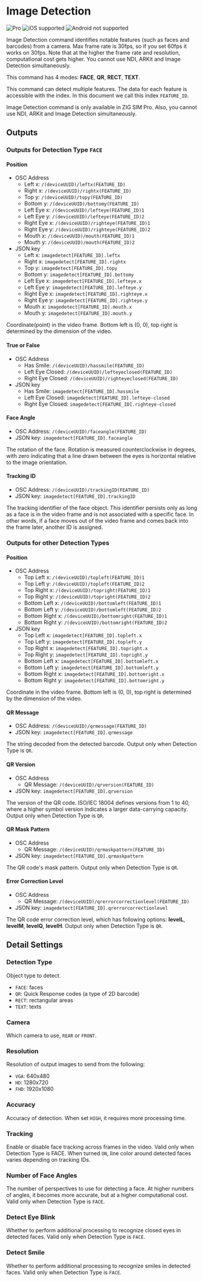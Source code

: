 # Image Detection

![Pro](https://img.shields.io/badge/Pro-yellow.svg) ![iOS supported](https://img.shields.io/badge/iOS-supported-brightgreen.svg) ![Android not supported](https://img.shields.io/badge/Android-not%20supported-red.svg)

Image Detection command identifies notable features (such as faces and barcodes) from a camera.
Max frame rate is 30fps, so if you set 60fps it works on 30fps. Note that at the higher the frame rate and resolution, computational cost gets higher. You cannot use NDI, ARKit and Image Detection simultaneously.

This command has 4 modes: **FACE**, **QR**, **RECT**, **TEXT**.

This command can detect multiple features.
The data for each feature is accessible with the index.
In this document we call this index `FEATURE_ID`.

Image Detection command is only available in ZIG SIM Pro.
Also, you cannot use NDI, ARKit and Image Detection simultaneously.

## Outputs

### Outputs for Detection Type `FACE`

#### Position

- OSC Address
  - Left x: `/(deviceUUID)/leftx(FEATURE_ID)`
  - Right x: `/(deviceUUID)/rightx(FEATURE_ID)`
  - Top y: `/(deviceUUID)/topy(FEATURE_ID)`
  - Bottom y: `/(deviceUUID)/bottomy(FEATURE_ID)`
  - Left Eye x: `/(deviceUUID)/lefteye(FEATURE_ID)1`
  - Left Eye y: `/(deviceUUID)/lefteye(FEATURE_ID)2`
  - Right Eye x: `/(deviceUUID)/righteye(FEATURE_ID)1`
  - Right Eye y: `/(deviceUUID)/righteye(FEATURE_ID)2`
  - Mouth x: `/(deviceUUID)/mouth(FEATURE_ID)1`
  - Mouth y: `/(deviceUUID)/mouth(FEATURE_ID)2`
- JSON key
  - Left x: `imagedetect[FEATURE_ID].leftx`
  - Right x: `imagedetect[FEATURE_ID].rightx`
  - Top y: `imagedetect[FEATURE_ID].topy`
  - Bottom y: `imagedetect[FEATURE_ID].bottomy`
  - Left Eye x: `imagedetect[FEATURE_ID].lefteye.x`
  - Left Eye y: `imagedetect[FEATURE_ID].lefteye.y`
  - Right Eye x: `imagedetect[FEATURE_ID].righteye.x`
  - Right Eye y: `imagedetect[FEATURE_ID].righteye.y`
  - Mouth x: `imagedetect[FEATURE_ID].mouth.x`
  - Mouth y: `imagedetect[FEATURE_ID].mouth.y`

Coordinate(point) in the video frame. Bottom left is (0, 0), top right is determined by the dimension of the video.

#### True or False

- OSC Address
  - Has Smile: `/(deviceUUID)/hassmile(FEATURE_ID)`
  - Left Eye Closed: `/(deviceUUID)/lefteyeclosed(FEATURE_ID)`
  - Right Eye Closed: `/(deviceUUID)/righteyeclosed(FEATURE_ID)`
- JSON key
  - Has Smile: `imagedetect[FEATURE_ID].hassmile`
  - Left Eye Closed: `imagedetect[FEATURE_ID].lefteye-closed`
  - Right Eye Closed: `imagedetect[FEATURE_ID].righteye-closed`

#### Face Angle

- OSC Address: `/(deviceUUID)/faceangle(FEATURE_ID)`
- JSON key: `imagedetect[FEATURE_ID].faceangle`

The rotation of the face. Rotation is measured counterclockwise in degrees, with zero indicating that a line drawn between the eyes is horizontal relative to the image orientation.

#### Tracking ID

- OSC Address: `/(deviceUUID)/trackingID(FEATURE_ID)`
- JSON key: `imagedetect[FEATURE_ID].trackingID`

The tracking identifier of the face object. This identifier persists only as long as a face is in the video frame and is not associated with a specific face. In other words, if a face moves out of the video frame and comes back into the frame later, another ID is assigned.

### Outputs for other Detection Types

#### Position

- OSC Address
  - Top Left x: `/(deviceUUID)/topleft(FEATURE_ID)1`
  - Top Left y: `/(deviceUUID)/topleft(FEATURE_ID)2`
  - Top Right x: `/(deviceUUID)/topright(FEATURE_ID)1`
  - Top Right y: `/(deviceUUID)/topright(FEATURE_ID)2`
  - Bottom Left x: `/(deviceUUID)/bottomleft(FEATURE_ID)1`
  - Bottom Left y: `/(deviceUUID)/bottomleft(FEATURE_ID)2`
  - Bottom Right x: `/(deviceUUID)/bottomright(FEATURE_ID)1`
  - Bottom Right y: `/(deviceUUID)/bottomright(FEATURE_ID)2`
- JSON key
  - Top Left x: `imagedetect[FEATURE_ID].topleft.x`
  - Top Left y: `imagedetect[FEATURE_ID].topleft.y`
  - Top Right x: `imagedetect[FEATURE_ID].topright.x`
  - Top Right y: `imagedetect[FEATURE_ID].topright.y`
  - Bottom Left x: `imagedetect[FEATURE_ID].bottomleft.x`
  - Bottom Left y: `imagedetect[FEATURE_ID].bottomleft.y`
  - Bottom Right x: `imagedetect[FEATURE_ID].bottomright.x`
  - Bottom Right y: `imagedetect[FEATURE_ID].bottomright.y`

Coordinate in the video frame. Bottom left is (0, 0), top right is determined by the dimension of the video.

#### QR Message

- OSC Address: `/(deviceUUID)/qrmessage(FEATURE_ID)`
- JSON key: `imagedetect[FEATURE_ID].qrmessage`

The string decoded from the detected barcode.
Output only when Detection Type is `QR`.

#### QR Version

- OSC Address
  - QR Message: `/(deviceUUID)/qrversion(FEATURE_ID)`
- JSON key: `imagedetect[FEATURE_ID].qrversion`

The version of the QR code. ISO/IEC 18004 defines versions from 1 to 40, where a higher symbol version indicates a larger data-carrying capacity.
Output only when Detection Type is `QR`.

#### QR Mask Pattern

- OSC Address
  - QR Message: `/(deviceUUID)/qrmaskpattern(FEATURE_ID)`
- JSON key: `imagedetect[FEATURE_ID].qrmaskpattern`

The QR code's mask pattern.
Output only when Detection Type is `QR`.

#### Error Correction Level

- OSC Address
  - QR Message: `/(deviceUUID)/qrerrorcorrectionlevel(FEATURE_ID)`
- JSON key: `imagedetect[FEATURE_ID].qrerrorcorrectionlevel`


The QR code error correction level, which has following options: **levelL**,  **levelM**, **levelQ**, **levelH**.
Output only when Detection Type is `QR`.


## Detail Settings

### Detection Type

Object type to detect.

- `FACE`: faces
- `QR`: Quick Response codes (a type of 2D barcode)
- `RECT`: rectangular areas
- `TEXT`: texts

### Camera

Which camera to use, `REAR` or `FRONT`.

### Resolution

Resolution of output images to send from the following:

- `VGA`: 640x480
- `HD`: 1280x720
- `FHD`: 1920x1080

### Accuracy

Accuracy of detection. When set `HIGH`, it requires more processing time.

### Tracking

Enable or disable face tracking across frames in the video. Valid only when Detection Type is FACE. When turned `ON`, line color around detected faces varies depending on tracking IDs.

### Number of Face Angles

The number of perspectives to use for detecting a face. At higher numbers of angles, it becomes more accurate, but at a higher computational cost. Valid only when Detection Type is `FACE`.

### Detect Eye Blink

Whether to perform additional processing to recognize closed eyes in detected faces. Valid only when Detection Type is `FACE`.

### Detect Smile

Whether to perform additional processing to recognize smiles in detected faces. Valid only when Detection Type is `FACE`.
